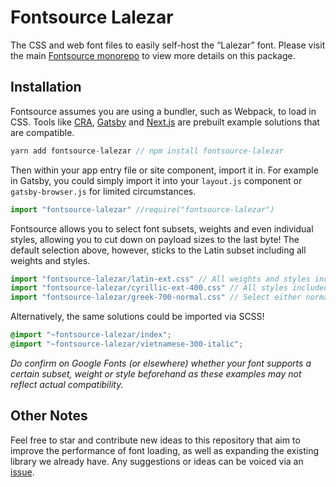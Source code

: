 # Fontsource Lalezar

The CSS and web font files to easily self-host the “Lalezar” font. Please visit the main [Fontsource monorepo](https://github.com/DecliningLotus/fontsource) to view more details on this package.

## Installation

Fontsource assumes you are using a bundler, such as Webpack, to load in CSS. Tools like [CRA](https://create-react-app.dev/), [Gatsby](https://www.gatsbyjs.org/) and [Next.js](https://nextjs.org/) are prebuilt example solutions that are compatible.

```javascript
yarn add fontsource-lalezar // npm install fontsource-lalezar
```

Then within your app entry file or site component, import it in. For example in Gatsby, you could simply import it into your `layout.js` component or `gatsby-browser.js` for limited circumstances.

```javascript
import "fontsource-lalezar" //require("fontsource-lalezar")
```

Fontsource allows you to select font subsets, weights and even individual styles, allowing you to cut down on payload sizes to the last byte! The default selection above, however, sticks to the Latin subset including all weights and styles.

```javascript
import "fontsource-lalezar/latin-ext.css" // All weights and styles included.
import "fontsource-lalezar/cyrillic-ext-400.css" // All styles included.
import "fontsource-lalezar/greek-700-normal.css" // Select either normal or italic.
```

Alternatively, the same solutions could be imported via SCSS!

```scss
@import "~fontsource-lalezar/index";
@import "~fontsource-lalezar/vietnamese-300-italic";
```

_Do confirm on Google Fonts (or elsewhere) whether your font supports a certain subset, weight or style beforehand as these examples may not reflect actual compatibility._

## Other Notes

Feel free to star and contribute new ideas to this repository that aim to improve the performance of font loading, as well as expanding the existing library we already have. Any suggestions or ideas can be voiced via an [issue](https://github.com/DecliningLotus/fontsource/issues).
